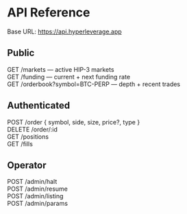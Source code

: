 # API Reference

Base URL: https://api.hyperleverage.app

## Public
GET /markets — active HIP-3 markets  
GET /funding — current + next funding rate  
GET /orderbook?symbol=BTC-PERP — depth + recent trades

## Authenticated
POST /order  { symbol, side, size, price?, type }  
DELETE /order/:id  
GET /positions  
GET /fills

## Operator
POST /admin/halt  
POST /admin/resume  
POST /admin/listing  
POST /admin/params